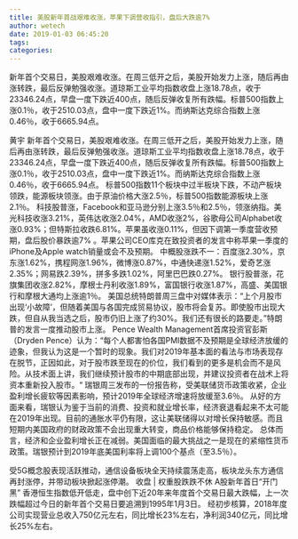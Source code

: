 ```yaml
---
title: 美股新年首战艰难收涨，苹果下调营收指引，盘后大跌逾7%
author: wetech
date: 2019-01-03 06:45:20
tags: 
categories: 
---
```

新年首个交易日，美股艰难收涨。在周三低开之后，美股开始发力上涨，随后再由涨转跌，最后反弹勉强收涨。道琼斯工业平均指数收盘上涨18.78点，收于23346.24点，早盘一度下跌近400点，随后反弹收复所有跌幅。标普500指数上涨0.1％，收于2510.03点，盘中一度下跌近1%。而纳斯达克综合指数上涨0.46％，收于6665.94点。
<!-- more -->
黄宇
新年首个交易日，美股艰难收涨。在周三低开之后，美股开始发力上涨，随后再由涨转跌，最后反弹勉强收涨。道琼斯工业平均指数收盘上涨18.78点，收于23346.24点，早盘一度下跌近400点，随后反弹收复所有跌幅。标普500指数上涨0.1％，收于2510.03点，盘中一度下跌近1%。而纳斯达克综合指数上涨0.46％，收于6665.94点。
标普500指数11个板块中过半板块下跌，不动产板块领跌，能源板块领涨。由于原油价格大涨2.5％，标普500指数能源板块上涨2.1％。
科技股普涨，Facebook和亚马逊分别上涨3.5％和2.5％，领涨纳指。美光科技收涨3.21%，英伟达收涨2.04%，AMD收涨2%，谷歌母公司Alphabet收涨0.93%；但特斯拉收跌6.81%。苹果虽收涨0.11%，但因下调第一季度营收预期，盘后股价暴跌逾7% 。苹果公司CEO库克在致投资者的发言中称苹果一季度的iPhone及Apple watch销量或会不及预期。
中概股涨跌不一：百度涨2.30%，京东涨1.62%，携程网涨1.96%，微博涨0.87%，中通快递涨1.52%，爱奇艺涨2.35%；网易跌2.39%，拼多多跌1.02%，阿里巴巴跌0.27%。
银行股普涨，花旗集团收涨2.82%，摩根士丹利收涨1.89%，富国银行收涨1.87%，高盛、美国银行和摩根大通均上涨逾1％。
美国总统特朗普周三盘中对媒体表示：“上个月股市出现‘小故障’，但随着美国与各国完成贸易协议，股市将会复苏。即使股市出现大跌，但自从我当选之后，股市仍旧上涨了约30%。我们还有很长的路要走。”特朗普的发言一度推动股市上涨。
Pence Wealth Management首席投资官彭斯（Dryden Pence）认为：“每个人都害怕各国PMI数据不及预期是全球经济放缓的迹象，但我认为这是一个暂时的现象。我们对2019年基本面的看法与市场表现存在脱节，正因如此，对于股市跌至现在的价位，我们看到的更多是机会而不是风险。从技术面上讲，我们继续预计股市的中期底部出现，并建议投资者在战术上将​​资本重新投入股市。“
瑞银周三发布的一份报告称，受美联储货币政策收紧，企业盈利增长疲软等因素影响，预计2019年全球经济增速将放缓至3.6％。
从好的方面来看，瑞银认为鉴于当前的消费、投资和就业增长率，经济衰退看起来不太可能在2019年出现。目前的通胀水平仍有限，这让美联储得以对增长保持敏感。而且短期内美国政府的财政政策不会出现重大转变，商品价格能够保持稳定。
总体而言，经济和企业盈利增长正在减弱。美国面临的最大挑战之一是现在的紧缩性货币政策。瑞银预计到2019年底美国利率将上调100个基点（至3.5％）。
 
 
受5G概念股表现活跃推动，通信设备板块全天持续震荡走高，板块龙头东方通信再封涨停，并带动板块掀起涨停潮。
收盘 | 权重股跌跌不休 A股新年首日“开门黑”
香港恒生指数低开低走，盘中创下近20年来年度首个交易日最大跌幅，上一次跌幅超过今日的新年首个交易日要追溯到1995年1月3日。
经初步核算，2018年度公司实现营业总收入750亿元左右，同比增长23%左右，净利润340亿元，同比增长25%左右。
